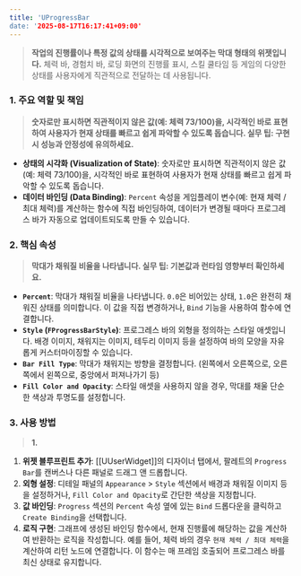 ```yaml
---
title: 'UProgressBar
date: '2025-08-17T16:17:41+09:00'
---
```




> **작업의 진행률이나 특정 값의 상태를 시각적으로 보여주는 막대 형태의 위젯입니다.** 체력 바, 경험치 바, 로딩 화면의 진행률 표시, 스킬 쿨타임 등 게임의 다양한 상태를 사용자에게 직관적으로 전달하는 데 사용됩니다.

### **1. 주요 역할 및 책임**
> **숫자로만 표시하면 직관적이지 않은 값(예: 체력 73/100)을, 시각적인 바로 표현하여 사용자가 현재 상태를 빠르고 쉽게 파악할 수 있도록 돕습니다. 실무 팁: 구현 시 성능과 안정성에 유의하세요.**
* **상태의 시각화 (Visualization of State)**:
	숫자로만 표시하면 직관적이지 않은 값(예: 체력 73/100)을, 시각적인 바로 표현하여 사용자가 현재 상태를 빠르고 쉽게 파악할 수 있도록 돕습니다.
* **데이터 바인딩 (Data Binding)**:
	`Percent` 속성을 게임플레이 변수(예: 현재 체력 / 최대 체력)를 계산하는 함수에 직접 바인딩하여, 데이터가 변경될 때마다 프로그레스 바가 자동으로 업데이트되도록 만들 수 있습니다.

### **2. 핵심 속성**
> **막대가 채워질 비율을 나타냅니다. 실무 팁: 기본값과 런타임 영향부터 확인하세요.**
* **`Percent`**:
	막대가 채워질 비율을 나타냅니다. `0.0`은 비어있는 상태, `1.0`은 완전히 채워진 상태를 의미합니다. 이 값을 직접 변경하거나, `Bind` 기능을 사용하여 함수에 연결합니다.
* **`Style` (`FProgressBarStyle`)**:
	프로그레스 바의 외형을 정의하는 스타일 애셋입니다. 배경 이미지, 채워지는 이미지, 테두리 이미지 등을 설정하여 바의 모양을 자유롭게 커스터마이징할 수 있습니다.
* **`Bar Fill Type`**:
	막대가 채워지는 방향을 결정합니다. (왼쪽에서 오른쪽으로, 오른쪽에서 왼쪽으로, 중앙에서 퍼져나가기 등)
* **`Fill Color and Opacity`**:
	스타일 애셋을 사용하지 않을 경우, 막대를 채울 단순한 색상과 투명도를 설정합니다.

### **3. 사용 방법**
> **1.**
1.  **위젯 블루프린트 추가**:
	[[UUserWidget]]의 디자이너 탭에서, 팔레트의 `Progress Bar`를 캔버스나 다른 패널로 드래그 앤 드롭합니다.
2.  **외형 설정**:
	디테일 패널의 `Appearance` > `Style` 섹션에서 배경과 채워질 이미지 등을 설정하거나, `Fill Color and Opacity`로 간단한 색상을 지정합니다.
3.  **값 바인딩**:
	`Progress` 섹션의 `Percent` 속성 옆에 있는 `Bind` 드롭다운을 클릭하고 `Create Binding`을 선택합니다.
4.  **로직 구현**:
	그래프에 생성된 바인딩 함수에서, 현재 진행률에 해당하는 값을 계산하여 반환하는 로직을 작성합니다. 예를 들어, 체력 바의 경우 `현재 체력 / 최대 체력`을 계산하여 리턴 노드에 연결합니다. 이 함수는 매 프레임 호출되어 프로그레스 바를 최신 상태로 유지합니다.
